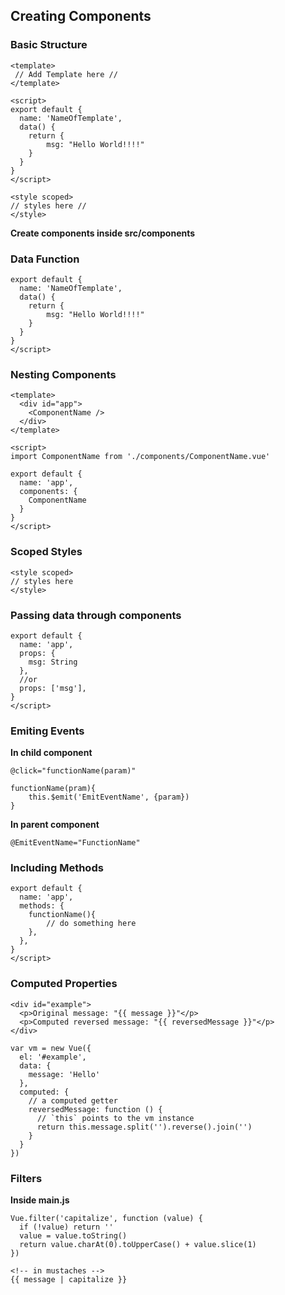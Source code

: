 ## Creating Components

### Basic Structure

```
<template>
 // Add Template here //
</template>

<script>
export default {
  name: 'NameOfTemplate',
  data() {
    return {
        msg: "Hello World!!!!"
    }
  }
}
</script>

<style scoped>
// styles here //
</style>
```
**Create components inside src/components**

### Data Function

```
export default {
  name: 'NameOfTemplate',
  data() {
    return {
        msg: "Hello World!!!!"
    }
  }
}
</script>
```

### Nesting Components

```
<template>
  <div id="app">
    <ComponentName />
  </div>
</template>

<script>
import ComponentName from './components/ComponentName.vue'

export default {
  name: 'app',
  components: {
    ComponentName
  }
}
</script>
```

### Scoped Styles

```
<style scoped>
// styles here
</style>
```

### Passing data through components

```
export default {
  name: 'app',
  props: {
    msg: String
  },
  //or
  props: ['msg'],
}
</script>
```

### Emiting Events

**In child component**

```
@click="functionName(param)"

functionName(pram){
    this.$emit('EmitEventName', {param})
}
```

**In parent component**

```
@EmitEventName="FunctionName"
```

### Including Methods

```
export default {
  name: 'app',
  methods: {
    functionName(){
        // do something here
    },
  },
}
</script>
```

### Computed Properties

```
<div id="example">
  <p>Original message: "{{ message }}"</p>
  <p>Computed reversed message: "{{ reversedMessage }}"</p>
</div>
```

```
var vm = new Vue({
  el: '#example',
  data: {
    message: 'Hello'
  },
  computed: {
    // a computed getter
    reversedMessage: function () {
      // `this` points to the vm instance
      return this.message.split('').reverse().join('')
    }
  }
})
```

### Filters

**Inside main.js**

```
Vue.filter('capitalize', function (value) {
  if (!value) return ''
  value = value.toString()
  return value.charAt(0).toUpperCase() + value.slice(1)
})
```

```
<!-- in mustaches -->
{{ message | capitalize }}
```